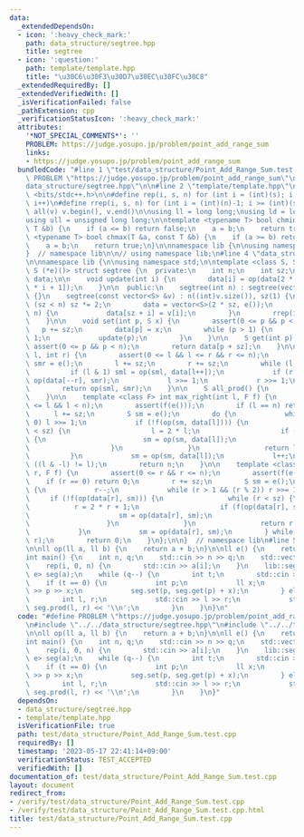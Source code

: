 ```yaml
---
data:
  _extendedDependsOn:
  - icon: ':heavy_check_mark:'
    path: data_structure/segtree.hpp
    title: segtree
  - icon: ':question:'
    path: template/template.hpp
    title: "\u30C6\u30F3\u30D7\u30EC\u30FC\u30C8"
  _extendedRequiredBy: []
  _extendedVerifiedWith: []
  _isVerificationFailed: false
  _pathExtension: cpp
  _verificationStatusIcon: ':heavy_check_mark:'
  attributes:
    '*NOT_SPECIAL_COMMENTS*': ''
    PROBLEM: https://judge.yosupo.jp/problem/point_add_range_sum
    links:
    - https://judge.yosupo.jp/problem/point_add_range_sum
  bundledCode: "#line 1 \"test/data_structure/Point_Add_Range_Sum.test.cpp\"\n#define\
    \ PROBLEM \"https://judge.yosupo.jp/problem/point_add_range_sum\"\n\n#line 2 \"\
    data_structure/segtree.hpp\"\n\n#line 2 \"template/template.hpp\"\n\n#include\
    \ <bits/stdc++.h>\n\n#define rep(i, s, n) for (int i = (int)(s); i < (int)(n);\
    \ i++)\n#define rrep(i, s, n) for (int i = (int)(n)-1; i >= (int)(s); i--)\n#define\
    \ all(v) v.begin(), v.end()\n\nusing ll = long long;\nusing ld = long double;\n\
    using ull = unsigned long long;\n\ntemplate <typename T> bool chmin(T &a, const\
    \ T &b) {\n    if (a <= b) return false;\n    a = b;\n    return true;\n}\ntemplate\
    \ <typename T> bool chmax(T &a, const T &b) {\n    if (a >= b) return false;\n\
    \    a = b;\n    return true;\n}\n\nnamespace lib {\n\nusing namespace std;\n\n\
    }  // namespace lib\n\n// using namespace lib;\n#line 4 \"data_structure/segtree.hpp\"\
    \n\nnamespace lib {\n\nusing namespace std;\n\ntemplate <class S, S (*op)(S, S),\
    \ S (*e)()> struct segtree {\n  private:\n    int n;\n    int sz;\n    vector<S>\
    \ data;\n\n    void update(int i) {\n        data[i] = op(data[2 * i], data[2\
    \ * i + 1]);\n    }\n\n  public:\n    segtree(int n) : segtree(vector<S>(n, e()))\
    \ {}\n    segtree(const vector<S> &v) : n((int)v.size()), sz(1) {\n        while\
    \ (sz < n) sz *= 2;\n        data = vector<S>(2 * sz, e());\n        rep(i, 0,\
    \ n) {\n            data[sz + i] = v[i];\n        }\n        rrep(i, 1, sz) update(i);\n\
    \    }\n\n    void set(int p, S x) {\n        assert(0 <= p && p < n);\n     \
    \   p += sz;\n        data[p] = x;\n        while (p > 1) {\n            p >>=\
    \ 1;\n            update(p);\n        }\n    }\n\n    S get(int p) {\n       \
    \ assert(0 <= p && p < n);\n        return data[p + sz];\n    }\n\n    S prod(int\
    \ l, int r) {\n        assert(0 <= l && l <= r && r <= n);\n        S sml = e(),\
    \ smr = e();\n        l += sz;\n        r += sz;\n        while (l < r) {\n  \
    \          if (l & 1) sml = op(sml, data[l++]);\n            if (r & 1) smr =\
    \ op(data[--r], smr);\n            l >>= 1;\n            r >>= 1;\n        }\n\
    \        return op(sml, smr);\n    }\n\n    S all_prod() {\n        return data[1];\n\
    \    }\n\n    template <class F> int max_right(int l, F f) {\n        assert(0\
    \ <= l && l < n);\n        assert(f(e()));\n        if (l == n) return n;\n  \
    \      l += sz;\n        S sm = e();\n        do {\n            while (l % 2 ==\
    \ 0) l >>= 1;\n            if (!f(op(sm, data[l]))) {\n                while (l\
    \ < sz) {\n                    l = 2 * l;\n                    if (f(op(sm, data[l])))\
    \ {\n                        sm = op(sm, data[l]);\n                        l++;\n\
    \                    }\n                }\n                return l - sz;\n  \
    \          }\n            sm = op(sm, data[l]);\n            l++;\n        } while\
    \ ((l & -l) != l);\n        return n;\n    }\n\n    template <class F> int min_left(int\
    \ r, F f) {\n        assert(0 <= r && r <= n);\n        assert(f(e()));\n    \
    \    if (r == 0) return 0;\n        r += sz;\n        S sm = e();\n        do\
    \ {\n            r--;\n            while (r > 1 && (r % 2)) r >>= 1;\n       \
    \     if (!f(op(data[r], sm))) {\n                while (r < sz) {\n         \
    \           r = 2 * r + 1;\n                    if (f(op(data[r], sm))) {\n  \
    \                      sm = op(data[r], sm);\n                        r--;\n \
    \                   }\n                }\n                return r + 1 - sz;\n\
    \            }\n            sm = op(data[r], sm);\n        } while ((r & -r) !=\
    \ r);\n        return 0;\n    }\n};\n\n}  // namespace lib\n#line 5 \"test/data_structure/Point_Add_Range_Sum.test.cpp\"\
    \n\nll op(ll a, ll b) {\n    return a + b;\n}\n\nll e() {\n    return 0;\n}\n\n\
    int main() {\n    int n, q;\n    std::cin >> n >> q;\n    std::vector<ll> a(n);\n\
    \    rep(i, 0, n) {\n        std::cin >> a[i];\n    }\n    lib::segtree<ll, op,\
    \ e> seg(a);\n    while (q--) {\n        int t;\n        std::cin >> t;\n    \
    \    if (t == 0) {\n            int p;\n            ll x;\n            std::cin\
    \ >> p >> x;\n            seg.set(p, seg.get(p) + x);\n        } else {\n    \
    \        int l, r;\n            std::cin >> l >> r;\n            std::cout <<\
    \ seg.prod(l, r) << '\\n';\n        }\n    }\n}\n"
  code: "#define PROBLEM \"https://judge.yosupo.jp/problem/point_add_range_sum\"\n\
    \n#include \"../../data_structure/segtree.hpp\"\n#include \"../../template/template.hpp\"\
    \n\nll op(ll a, ll b) {\n    return a + b;\n}\n\nll e() {\n    return 0;\n}\n\n\
    int main() {\n    int n, q;\n    std::cin >> n >> q;\n    std::vector<ll> a(n);\n\
    \    rep(i, 0, n) {\n        std::cin >> a[i];\n    }\n    lib::segtree<ll, op,\
    \ e> seg(a);\n    while (q--) {\n        int t;\n        std::cin >> t;\n    \
    \    if (t == 0) {\n            int p;\n            ll x;\n            std::cin\
    \ >> p >> x;\n            seg.set(p, seg.get(p) + x);\n        } else {\n    \
    \        int l, r;\n            std::cin >> l >> r;\n            std::cout <<\
    \ seg.prod(l, r) << '\\n';\n        }\n    }\n}"
  dependsOn:
  - data_structure/segtree.hpp
  - template/template.hpp
  isVerificationFile: true
  path: test/data_structure/Point_Add_Range_Sum.test.cpp
  requiredBy: []
  timestamp: '2023-05-17 22:41:14+09:00'
  verificationStatus: TEST_ACCEPTED
  verifiedWith: []
documentation_of: test/data_structure/Point_Add_Range_Sum.test.cpp
layout: document
redirect_from:
- /verify/test/data_structure/Point_Add_Range_Sum.test.cpp
- /verify/test/data_structure/Point_Add_Range_Sum.test.cpp.html
title: test/data_structure/Point_Add_Range_Sum.test.cpp
---
```

